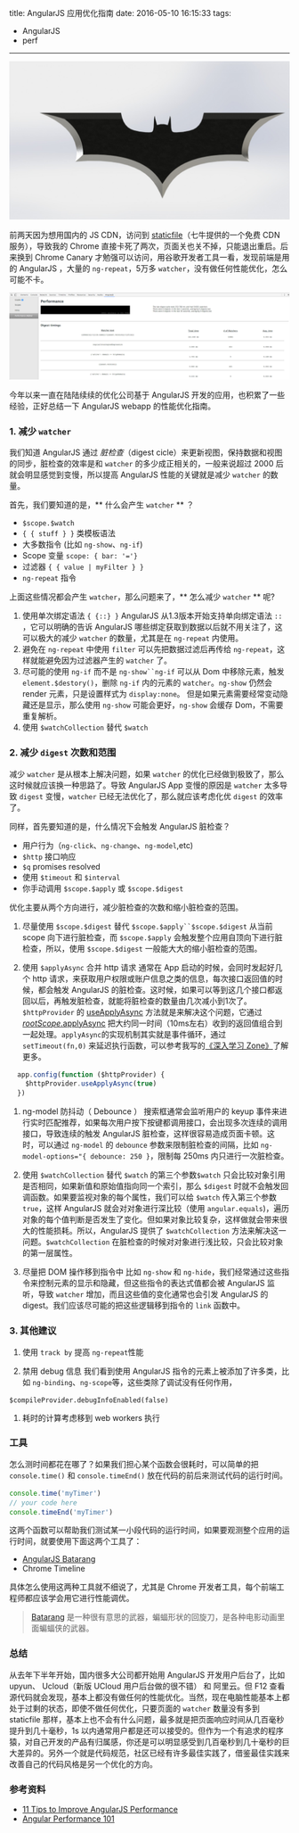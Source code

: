 title: AngularJS 应用优化指南
date: 2016-05-10 16:15:33
tags:
- AngularJS
- perf
------

![Batarang](/image/ng-perf/batarang.jpg)

前两天因为想用国内的 JS CDN，访问到 [staticfile](http://www.staticfile.org/)（七牛提供的一个免费 CDN 服务），导致我的 Chrome 直接卡死了两次，页面关也关不掉，只能退出重启。后来换到 Chrome Canary 才勉强可以访问，用谷歌开发者工具一看，发现前端是用的 AngularJS ，大量的 `ng-repeat`，5万多 `watcher`，没有做任何性能优化，怎么可能不卡。
<!-- more -->

![Profile](/image/ng-perf/staticfile.png)

今年以来一直在陆陆续续的优化公司基于 AngularJS 开发的应用，也积累了一些经验，正好总结一下 AngularJS webapp 的性能优化指南。

### 1. 减少 `watcher`

我们知道 AngularJS 通过 *脏检查*（digest cicle）来更新视图，保持数据和视图的同步，脏检查的效率是和 `watcher` 的多少成正相关的，一般来说超过 2000 后就会明显感觉到变慢，所以提高 AngularJS 性能的关键就是减少 `watcher` 的数量。

首先，我们要知道的是，\** 什么会产生 `watcher` \** ？

-	`$scope.$watch`
-	`{ { stuff } }` 类模板语法
-	大多数指令 (比如 `ng-show`、`ng-if`\)
-	Scope 变量 `scope: { bar: '='}`
-	过滤器 `{ { value | myFilter } }`
-	`ng-repeat` 指令

上面这些情况都会产生 `watcher`，那么问题来了，\** 怎么减少 `watcher` \** 呢?

1.	使用单次绑定语法 `{ {::} }` AngularJS 从1.3版本开始支持单向绑定语法 `::` ，它可以明确的告诉 AngularJS 哪些绑定获取到数据以后就不用关注了，这可以极大的减少 `watcher` 的数量，尤其是在 `ng-repeat` 内使用。
2.	避免在 `ng-repeat` 中使用 `filter` 可以先把数据过滤后再传给 `ng-repeat`，这样就能避免因为过滤器产生的 `watcher` 了。
3.	尽可能的使用 `ng-if` 而不是 `ng-show``ng-if` 可以从 Dom 中移除元素，触发 `element.$destory()`，删除 `ng-if` 内的元素的 `watcher`。`ng-show` 仍然会 render 元素，只是设置样式为 `display:none`。 但是如果元素需要经常变动隐藏还是显示，那么使用 `ng-show` 可能会更好，`ng-show` 会缓存 Dom，不需要重复解析。
4.	使用 `$watchCollection` 替代 `$watch`

### 2. 减少 `digest` 次数和范围

减少 `watcher` 是从根本上解决问题，如果 `watcher` 的优化已经做到极致了，那么这时候就应该换一种思路了。导致 AngularJS App 变慢的原因是 `watcher` 太多导致 `digest` 变慢，`watcher` 已经无法优化了，那么就应该考虑化优 `digest` 的效率了。

同样，首先要知道的是，什么情况下会触发 AngularJS 脏检查？

-	用户行为（`ng-click`、`ng-change`、`ng-model`,etc)
-	`$http` 接口响应
-	`$q` promises resolved
-	使用 `$timeout` 和 `$interval`
-	你手动调用 `$scope.$apply` 或 `$scope.$digest`

优化主要从两个方向进行，减少脏检查的次数和缩小脏检查的范围。

1.	尽量使用 `$scope.$digest` 替代 `$scope.$apply``$scope.$digest` 从当前 scope 向下进行脏检查，而 `$scope.$apply` 会触发整个应用自顶向下进行脏检查，所以，使用 `$scope.$digest` 一般能大大的缩小脏检查的范围。

2.	使用 `$applyAsync` 合并 http 请求 通常在 App 启动的时候，会同时发起好几个 http 请求，来获取用户权限或账户信息之类的信息，每次接口返回值的时候，都会触发 AngularJS 的脏检查。这时候，如果可以等到这几个接口都返回以后，再触发脏检查，就能将脏检查的数量由几次减小到1次了。`$httpProvider` 的 [useApplyAsync](https://code.angularjs.org/1.3.8/docs/api/ng/provider/$httpProvider#useApplyAsync) 方法就是来解决这个问题，它通过 [ $rootScope.$applyAsync](https://code.angularjs.org/1.3.8/docs/api/ng/type/$rootScope.Scope#$applyAsync) 把大约同一时间（10ms左右）收到的返回值组合到一起处理。`applyAsync`的实现机制其实就是事件循环，通过 `setTimeout(fn,0)` 来延迟执行函数，可以参考我写的[《深入学习 Zone》](/zone)了解更多。

```javascript
  app.config(function ($httpProvider) {
    $httpProvider.useApplyAsync(true)
  })
```

1.	ng-model 防抖动（ Debounce ） 搜索框通常会监听用户的 keyup 事件来进行实时匹配推荐，如果每次用户按下按键都调用接口，会出现多次连续的调用接口，导致连续的触发 AngularJS 脏检查，这样很容易造成页面卡顿。这时，可以通过 `ng-model` 的 `debounce` 参数来限制脏检查的间隔，比如 `ng-model-options="{ debounce: 250 }`，限制每 250ms 内只进行一次脏检查。

2.	使用 `$watchCollection` 替代 `$watch` 的第三个参数`$watch` 只会比较对象引用是否相同，如果新值和原始值指向同一个索引，那么 `$digest` 时就不会触发回调函数。如果要监视对象的每个属性，我们可以给 `$watch` 传入第三个参数 `true`，这样 AngularJS 就会对对象进行深比较（使用 `angular.equals`)，遍历对象的每个值判断是否发生了变化。但如果对象比较复杂，这样做就会带来很大的性能损耗。所以，AngularJS 提供了 `$watchCollection` 方法来解决这一问题。`$watchCollection` 在脏检查的时候对对象进行浅比较，只会比较对象的第一层属性。

3.	尽量把 DOM 操作移到指令中 比如 `ng-show` 和 `ng-hide`，我们经常通过这些指令来控制元素的显示和隐藏，但这些指令的表达式值都会被 AngularJS 监听，导致 `watcher` 增加，而且这些值的变化通常也会引发 AngularJS 的 digest。我们应该尽可能的把这些逻辑移到指令的 `link` 函数中。

### 3. 其他建议

1.	使用 `track by` 提高 `ng-repeat`性能

2.	禁用 debug 信息 我们看到使用 AngularJS 指令的元素上被添加了许多类，比如 `ng-binding`、`ng-scope`等，这些类除了调试没有任何作用，

```
$compileProvider.debugInfoEnabled(false)
```

1.	耗时的计算考虑移到 web workers 执行

### 工具

怎么测时间都花在哪了？如果我们担心某个函数会很耗时，可以简单的把`console.time()` 和 `console.timeEnd()` 放在代码的前后来测试代码的运行时间。

```js
console.time('myTimer')
// your code here
console.timeEnd('myTimer')
```

这两个函数可以帮助我们测试某一小段代码的运行时间，如果要观测整个应用的运行时间，就要使用下面这两个工具了：

-	[AngularJS Batarang](https://chrome.google.com/webstore/detail/angularjs-batarang/ighdmehidhipcmcojjgiloacoafjmpfk)
-	Chrome Timeline

具体怎么使用这两种工具就不细说了，尤其是 Chrome 开发者工具，每个前端工程师都应该学会用它进行性能调优。

> [Batarang](https://en.wikipedia.org/wiki/Batarang) 是一种很有意思的武器，蝙蝠形状的回旋刀，是各种电影动画里面蝙蝠侠的武器。

### 总结

从去年下半年开始，国内很多大公司都开始用 AngularJS 开发用户后台了，比如 upyun、 Ucloud（新版 UCloud 用户后台做的很不错） 和 阿里云。但 F12 查看源代码就会发现，基本上都没有做任何的性能优化。当然，现在电脑性能基本上都处于过剩的状态，即使不做任何优化，只要页面的 `watcher` 数量没有多到 staticfile 那样，基本上也不会有什么问题，最多就是把页面响应时间从几百毫秒提升到几十毫秒，1s 以内通常用户都是还可以接受的。但作为一个有追求的程序猿，对自己开发的产品有归属感，你还是可以明显感受到几百毫秒到几十毫秒的巨大差异的。另外一个就是代码规范，社区已经有许多最佳实践了，借鉴最佳实践来改善自己的代码风格是另一个优化的方向。

### 参考资料

- [11 Tips to Improve AngularJS Performance](http://www.alexkras.com/11-tips-to-improve-angularjs-performance/)
- [Angular Performance 101](http://www.codelord.net/2014/06/17/angular-performance-101-slides/)
